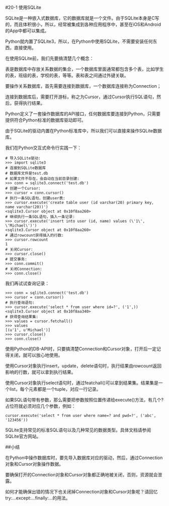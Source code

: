#20-1 使用SQLite


SQLite是一种嵌入式数据库，它的数据库就是一个文件。由于SQLite本身是C写的，而且体积很小，所以，经常被集成到各种应用程序中，甚至在iOS和Android的App中都可以集成。

Python就内置了SQLite3，所以，在Python中使用SQLite，不需要安装任何东西，直接使用。

在使用SQLite前，我们先要搞清楚几个概念：

表是数据库中存放关系数据的集合，一个数据库里面通常都包含多个表，比如学生的表，班级的表，学校的表，等等。表和表之间通过外键关联。

要操作关系数据库，首先需要连接到数据库，一个数据库连接称为Connection；

连接到数据库后，需要打开游标，称之为Cursor，通过Cursor执行SQL语句，然后，获得执行结果。

Python定义了一套操作数据库的API接口，任何数据库要连接到Python，只需要提供符合Python标准的数据库驱动即可。

由于SQLite的驱动内置在Python标准库中，所以我们可以直接来操作SQLite数据库。

我们在Python交互式命令行实践一下：

	# 导入SQLite驱动:
	>>> import sqlite3
	# 连接到SQLite数据库
	# 数据库文件是test.db
	# 如果文件不存在，会自动在当前目录创建:
	>>> conn = sqlite3.connect('test.db')
	# 创建一个Cursor:
	>>> cursor = conn.cursor()
	# 执行一条SQL语句，创建user表:
	>>> cursor.execute('create table user (id varchar(20) primary key, name varchar(20))')
	<sqlite3.Cursor object at 0x10f8aa260>
	# 继续执行一条SQL语句，插入一条记录:
	>>> cursor.execute('insert into user (id, name) values (\'1\', \'Michael\')')
	<sqlite3.Cursor object at 0x10f8aa260>
	# 通过rowcount获得插入的行数:
	>>> cursor.rowcount
	1
	# 关闭Cursor:
	>>> cursor.close()
	# 提交事务:
	>>> conn.commit()
	# 关闭Connection:
	>>> conn.close()
我们再试试查询记录：

	>>> conn = sqlite3.connect('test.db')
	>>> cursor = conn.cursor()
	# 执行查询语句:
	>>> cursor.execute('select * from user where id=?', ('1',))
	<sqlite3.Cursor object at 0x10f8aa340>
	# 获得查询结果集:
	>>> values = cursor.fetchall()
	>>> values
	[(u'1', u'Michael')]
	>>> cursor.close()
	>>> conn.close()
使用Python的DB-API时，只要搞清楚Connection和Cursor对象，打开后一定记得关闭，就可以放心地使用。

使用Cursor对象执行insert，update，delete语句时，执行结果由rowcount返回影响的行数，就可以拿到执行结果。

使用Cursor对象执行select语句时，通过featchall()可以拿到结果集。结果集是一个list，每个元素都是一个tuple，对应一行记录。

如果SQL语句带有参数，那么需要把参数按照位置传递给execute()方法，有几个?占位符就必须对应几个参数，例如：

	cursor.execute('select * from user where name=? and pwd=?', ('abc', '123456'))
SQLite支持常见的标准SQL语句以及几种常见的数据类型。具体文档请参阅SQLite官方网站。

##小结

在Python中操作数据库时，要先导入数据库对应的驱动，然后，通过Connection对象和Cursor对象操作数据。

要确保打开的Connection对象和Cursor对象都正确地被关闭，否则，资源就会泄露。

如何才能确保出错的情况下也关闭掉Connection对象和Cursor对象呢？请回忆try:...except:...finally:...的用法。